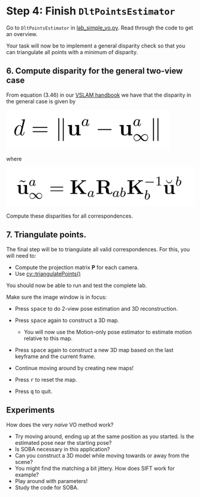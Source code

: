 # Step 4: Finish `DltPointsEstimator`

Go to `DltPointsEstimator` in [lab_simple_vo.py](../lab_simple_vo.py). 
Read through the code to get an overview. 

Your task will now be to implement a general disparity check so that you can triangulate all points with a minimum of disparity.

## 6. Compute disparity for the general two-view case
From equation (3.46) in our [VSLAM handbook](https://github.com/tussedrotten/vslam-handbook) we have that the disparity in the general case is given by

![Formula for disparity in general two-view case](img/general_disparity.png)

where

![Homography between cameras for infinite depths](img/u_inf.png)

Compute these disparities for all correspondences.

## 7. Triangulate points.
The final step will be to triangulate all valid correspondences.
For this, you will need to:
- Compute the projection matrix **P** for each camera.
- Use [cv::triangulatePoints()](https://docs.opencv.org/4.9.0/d9/d0c/group__calib3d.html#gad3fc9a0c82b08df034234979960b778c)


You should now be able to run and test the complete lab. 

Make sure the image window is in focus:
- Press <kbd>space</kbd> to do 2-view pose estimation and 3D reconstruction.
- Press <kbd>space</kbd> again to construct a 3D map.
  - You will now use the Motion-only pose estimator to estimate motion relative to this map.
- Press <kbd>space</kbd> again to construct a new 3D map based on the last keyframe and the current frame.
- Continue moving around by creating new maps!

- Press <kbd>r</kbd> to reset the map.
- Press <kbd>q</kbd> to quit.


## Experiments
How does the very *naive* VO method work?
- Try moving around, ending up at the same position as you started. 
  Is the estimated pose near the starting pose?
- Is SOBA necessary in this application?
- Can you construct a 3D model while moving towards or away from the scene?
- You might find the matching a bit jittery. How does SIFT work for example?
- Play around with parameters!
- Study the code for SOBA.
